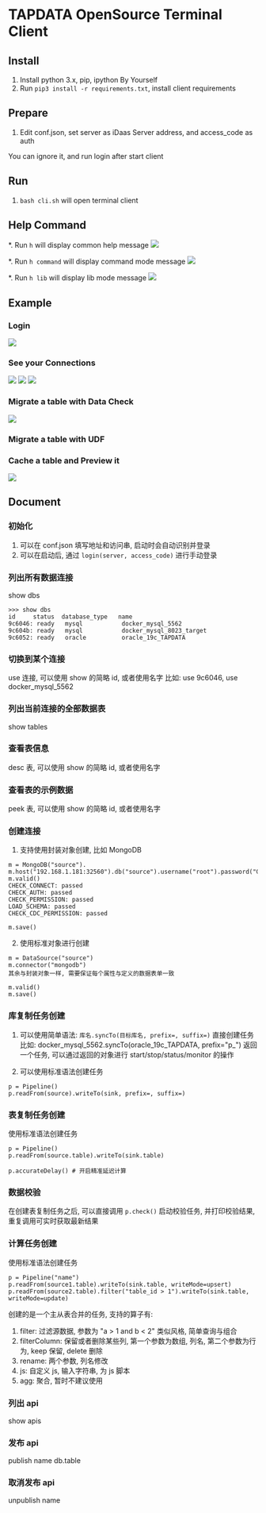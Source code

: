 # TAPDATA OpenSource Terminal Client

## Install
1. Install python 3.x, pip, ipython By Yourself
2. Run `pip3 install -r requirements.txt`, install client requirements

## Prepare
1. Edit conf.json, set server as iDaas Server address, and access_code as auth

You can ignore it, and run login after start client

## Run
1. `bash cli.sh` will open terminal client

## Help Command
*. Run `h` will display common help message
![](./images/h.png)

*. Run `h command` will display command mode message
![](./images/h_command.png)

*. Run `h lib` will display lib mode message
![](./images/h_lib.png)

## Example
### Login
![](./images/login.png)

### See your Connections
![](./images/show_db.png)
![](./images/show_table.png)
![](./images/desc_table.png)


### Migrate a table with Data Check
![](./images/migrate.png)

### Migrate a table with UDF

### Cache a table and Preview it
![](./images/preview.png)

## Document
### 初始化
1. 可以在 conf.json 填写地址和访问串, 启动时会自动识别并登录
2. 可以在启动后, 通过 `login(server, access_code)` 进行手动登录

### 列出所有数据连接
show dbs
```
>>> show dbs
id     status  database_type   name
9c6046: ready   mysql           docker_mysql_5562
9c604b: ready   mysql           docker_mysql_8023_target
9c6052: ready   oracle          oracle_19c_TAPDATA
```

### 切换到某个连接
use 连接, 可以使用 show 的简略 id, 或者使用名字
比如: use 9c6046, use docker_mysql_5562

### 列出当前连接的全部数据表
show tables

### 查看表信息
desc 表, 可以使用 show 的简略 id, 或者使用名字

### 查看表的示例数据
peek 表, 可以使用 show 的简略 id, 或者使用名字

### 创建连接
1. 支持使用封装对象创建, 比如 MongoDB
```
m = MongoDB("source").
m.host("192.168.1.181:32560").db("source").username("root").password("Gotapd8!").type("source").props("authSource=admin");
m.valid()
CHECK_CONNECT: passed
CHECK_AUTH: passed
CHECK_PERMISSION: passed
LOAD_SCHEMA: passed
CHECK_CDC_PERMISSION: passed

m.save()
```

2. 使用标准对象进行创建
```
m = DataSource("source")
m.connector("mongodb")
其余与封装对象一样, 需要保证每个属性与定义的数据表单一致

m.valid()
m.save()
```

### 库复制任务创建
1. 可以使用简单语法: `库名.syncTo(目标库名, prefix=, suffix=)` 直接创建任务
比如: docker_mysql_5562.syncTo(oracle_19c_TAPDATA, prefix="p_")
返回一个任务, 可以通过返回的对象进行 start/stop/status/monitor 的操作

2. 可以使用标准语法创建任务
```
p = Pipeline()
p.readFrom(source).writeTo(sink, prefix=, suffix=)
```

### 表复制任务创建
使用标准语法创建任务
```
p = Pipeline()
p.readFrom(source.table).writeTo(sink.table)

p.accurateDelay() # 开启精准延迟计算
```

### 数据校验
在创建表复制任务之后, 可以直接调用 `p.check()` 启动校验任务, 并打印校验结果, 重复调用可实时获取最新结果

### 计算任务创建
使用标准语法创建任务
```
p = Pipeline("name")
p.readFrom(source1.table).writeTo(sink.table, writeMode=upsert)
p.readFrom(source2.table).filter("table_id > 1").writeTo(sink.table, writeMode=update)
```

创建的是一个主从表合并的任务, 支持的算子有:
1. filter: 过滤源数据, 参数为 "a > 1 and b < 2" 类似风格, 简单查询与组合
2. filterColumn: 保留或者删除某些列, 第一个参数为数组, 列名, 第二个参数为行为, keep 保留, delete 删除
3. rename: 两个参数, 列名修改
4. js: 自定义 js, 输入字符串, 为 js 脚本
5. agg: 聚合, 暂时不建议使用

### 列出 api
show apis

### 发布 api
publish name db.table

### 取消发布 api
unpublish name
